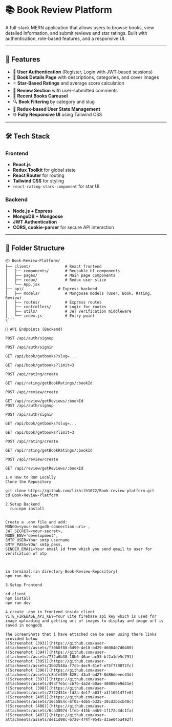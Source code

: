 # 📚 Book Review Platform

A full-stack MERN application that allows users to browse books, view detailed information, and submit reviews and star ratings. Built with authentication, role-based features, and a responsive UI.

---

## 🚀 Features

- 🔐 **User Authentication** (Register, Login with JWT-based sessions)
- 📖 **Book Details Page** with descriptions, categories, and cover images
- ⭐ **Star-Based Ratings** and average score calculation
- 📝 **Review Section** with user-submitted comments
- 🎯 **Recent Books Carousel**
- 🔍 **Book Filtering** by category and slug
- 🧠 **Redux-based User State Management**
- 🌐 **Fully Responsive UI** using Tailwind CSS

---

## 🛠 Tech Stack

### Frontend
- **React.js**
- **Redux Toolkit** for global state
- **React Router** for routing
- **Tailwind CSS** for styling
- `react-rating-stars-component` for star UI

### Backend
- **Node.js + Express**
- **MongoDB + Mongoose**
- **JWT Authentication**
- **CORS, cookie-parser** for secure API interaction

---

## 📂 Folder Structure

```
📦 Book-Review-Platform/
├── client/               # React frontend
│   ├── components/       # Reusable UI components
│   ├── pages/            # Main page components
│   ├── redux/            # Redux user slice
│   └── App.jsx           
├── api/               # Express backend
│   ├── models/           # Mongoose models (User, Book, Rating, Review)
│   ├── routes/           # Express routes
│   ├── controllers/      # Logic for routes
│   ├── utils/            # JWT verification middleware
│   └── index.js          # Entry point
\```

🧪 API Endpoints (Backend)

POST /api/auth/signup

POST /api/auth/signin

GET /api/book/getbooks?slug=...

GET /api/book/getbooks?limit=3

POST /api/rating/create

GET /api/rating/getBookRatings/:bookId

POST /api/review/create

GET /api/review/getReviews/:bookId
POST /api/auth/signup

POST /api/auth/signin

GET /api/book/getbooks?slug=...

GET /api/book/getbooks?limit=3

POST /api/rating/create

GET /api/rating/getBookRatings/:bookId

POST /api/review/create

GET /api/review/getReviews/:bookId

1.⚙️ How to Run Locally
Clone the Repository

git clone https://github.com/likhith1072/Book-review-platform.git
cd Book-Review-Platform

2.Setup Backend
  run:npm install


Create a .env file and add:
MONGO=<your-mongodb-connection-uri> ,
JWT_SECRET=<your-secret>,
NODE_ENV='development',
SMTP_USER=Your smtp username
SMTP_PASS=YOur smtp_pass,
SENDER_EMAIL=Your email id from which you send email to user for verifcation of otp



in terminal:(in directory Book-Review-Repository)
npm run dev

3.Setup Frontend

cd client
npm install
npm run dev

4.create .env in frontend inside client
VITE_FIREBASE_API_KEY=Your vite firebase api key which is used for image uploading and getting url of images to display and image url is saved in mongodb

The ScreenShots that i have attached can be seen using there links provided below 
![Screenshot (393)](https://github.com/user-attachments/assets/f3060f88-6d90-4e18-bd29-d6084e7d0480)
![Screenshot (394)](https://github.com/user-attachments/assets/772a6b38-18b6-46ae-ac55-bf2a1de5c791)
![Screenshot (395)](https://github.com/user-attachments/assets/3b02548a-f7cb-4ec9-81e7-e75f779072fc)
![Screenshot (396)](https://github.com/user-attachments/assets/c8bfe339-828c-43a3-bd27-8d86deeec43d)
![Screenshot (397)](https://github.com/user-attachments/assets/493f7e5c-cb7b-4a2d-b0ae-480056e9d21e)
![Screenshot (398)](https://github.com/user-attachments/assets/2722451e-fd2a-4e17-a037-a3f169147fe0)
![Screenshot (405)](https://github.com/user-attachments/assets/10c5854c-6f05-4db5-b325-30cd3b5cb40c)
![Screenshot (406)](https://github.com/user-attachments/assets/6ca3807d-1feb-415b-a4b9-1f172c3dc1fa)
![Screenshot (407)](https://github.com/user-attachments/assets/de11d98c-6720-474f-9545-d3ae045a492f)


